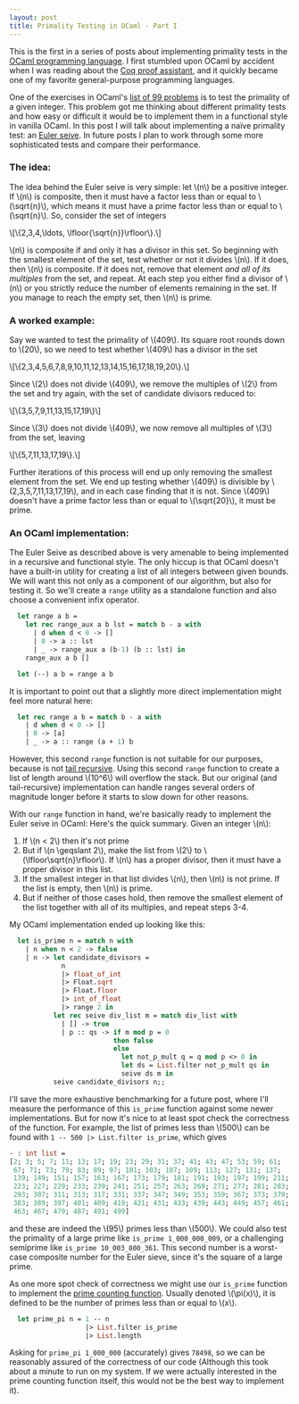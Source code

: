 ```yaml
---
layout: post
title: Primality Testing in OCaml - Part I
---
```


This is the first in a series of posts about implementing primality tests in the [OCaml programming language](https://ocaml.org). I first stumbled upon OCaml by accident when I was reading about the [Coq proof assistant](https://coq.inria.fr), and it quickly became one of my favorite general-purpose programming languages.

<!--more-->

One of the exercises in OCaml's [list of 99 problems](https://ocaml.org/problems) is to test the primality of a given integer. This problem got me thinking about different primality tests and how easy or difficult it would be to implement them in a functional style in vanilla OCaml. In this post I will talk about implementing a naïve primality test: an [Euler seive](https://en.wikipedia.org/wiki/Sieve_of_Eratosthenes#Euler's_sieve). In future posts I plan to work through some more sophisticated tests and compare their performance.

### The idea:

The idea behind the Euler seive is very simple: let \\(n\\) be a positive integer. If \\(n\\) is composite, then it must have a factor less than or equal to \\(\sqrt{n}\\), which means it must have a prime factor less than or equal to \\(\sqrt{n}\\). So, consider the set of integers

\\[\\{2,3,4,\ldots, \lfloor{\sqrt{n}}\rfloor\\}.\\]

\\(n\\) is composite if and only it has a divisor in this set. So beginning with the smallest element of the set, test whether or not it divides \\(n\\). If it does, then \\(n\\) is composite. If it does not, remove that element _and all of its multiples_ from the set, and repeat. At each step you either find a divisor of \\(n\\) or you strictly reduce the number of elements remaining in the set. If you manage to reach the empty set, then \\(n\\) is prime.

### A worked example:

Say we wanted to test the primality of \\(409\\). Its square root rounds down to \\(20\\), so we need to test whether \\(409\\) has a divisor in the set

\\[\\{2,3,4,5,6,7,8,9,10,11,12,13,14,15,16,17,18,19,20\\}.\\]

Since \\(2\\) does not divide \\(409\\), we remove the multiples of \\(2\\) from the set and try again, with the set of candidate divisors reduced to:

\\[\\{3,5,7,9,11,13,15,17,19\\}\\]

Since \\(3\\) does not divide \\(409\\), we now remove all multiples of \\(3\\) from the set, leaving

\\[\\{5,7,11,13,17,19\\}.\\]

Further iterations of this process will end up only removing the smallest element from the set. We end up testing whether \\(409\\) is divisible by \\(2,3,5,7,11,13,17,19\\), and in each case finding that it is not. Since \\(409\\) doesn't have a prime factor less than or equal to \\(\sqrt{20}\\), it must be prime.

### An OCaml implementation:

The Euler Seive as described above is very amenable to being implemented in a recursive and functional style. The only hiccup is that OCaml doesn't have a built-in utility for creating a list of all integers between given bounds. We will want this not only as a component of our algorithm, but also for testing it. So we'll create a `range` utility as a standalone function and also choose a convenient infix operator.

```ocaml
  let range a b =
    let rec range_aux a b lst = match b - a with
      | d when d < 0 -> []
      | 0 -> a :: lst
      | _ -> range_aux a (b-1) (b :: lst) in
    range_aux a b []

  let (--) a b = range a b
```

It is important to point out that a slightly more direct implementation might feel more natural here:

```ocaml
  let rec range a b = match b - a with
    | d when d < 0 -> []
    | 0 -> [a]
    | _ -> a :: range (a + 1) b
```

However, this second `range` function is not suitable for our purposes, because is not [tail recursive](https://en.wikipedia.org/wiki/Tail_call). Using this second `range` function to create a list of length around \\(10^6\\) will overflow the stack. But our original (and tail-recursive) implementation can handle ranges several orders of magnitude longer before it starts to slow down for other reasons.

With our `range` function in hand, we're basically ready to implement the Euler seive in OCaml: Here's the quick summary. Given an integer \\(n\\):

1. If \\(n < 2\\) then it's not prime
2. But if \\(n \geqslant 2\\), make the list from \\(2\\) to \\(\lfloor\sqrt{n}\\rfloor\\). If \\(n\\) has a proper divisor, then it must have a proper divisor in this list.
3. If the smallest integer in that list divides \\(n\\), then \\(n\\) is not prime. If the list is empty, then \\(n\\) is prime.
4. But if neither of those cases hold, then remove the smallest element of the list together with all of its multiples, and repeat steps 3-4.

My OCaml implementation ended up looking like this:

```ocaml
  let is_prime n = match n with
    | n when n < 2 -> false
    | n -> let candidate_divisors =
             n
             |> float_of_int
             |> Float.sqrt
             |> Float.floor
             |> int_of_float
             |> range 2 in
           let rec seive div_list m = match div_list with
             | [] -> true
             | p :: qs -> if m mod p = 0
                          then false
                          else
                            let not_p_mult q = q mod p <> 0 in
                            let ds = List.filter not_p_mult qs in
                            seive ds m in
           seive candidate_divisors n;;
```

I'll save the more exhaustive benchmarking for a future post, where I'll measure the performance of this `is_prime` function against some newer implementations. But for now it's nice to at least spot check the correctness of the function.  For example, the list of primes less than \\(500\\) can be found with `1 -- 500 |> List.filter is_prime`, which gives

```ocaml
- : int list =
[2; 3; 5; 7; 11; 13; 17; 19; 23; 29; 31; 37; 41; 43; 47; 53; 59; 61;
 67; 71; 73; 79; 83; 89; 97; 101; 103; 107; 109; 113; 127; 131; 137;
 139; 149; 151; 157; 163; 167; 173; 179; 181; 191; 193; 197; 199; 211;
 223; 227; 229; 233; 239; 241; 251; 257; 263; 269; 271; 277; 281; 283;
 293; 307; 311; 313; 317; 331; 337; 347; 349; 353; 359; 367; 373; 379;
 383; 389; 397; 401; 409; 419; 421; 431; 433; 439; 443; 449; 457; 461;
 463; 467; 479; 487; 491; 499]
```

and these are indeed the \\(95\\) primes less than \\(500\\). We could also test the primality of a large prime like `is_prime 1_000_000_009`, or a challenging semiprime like `is_prime 10_003_800_361`. This second number is a worst-case composite number for the Euler sieve, since it's the square of a large prime.

As one more spot check of correctness we might use our `is_prime` function to implement the [prime counting function](https://en.wikipedia.org/wiki/Prime-counting_function). Usually denoted \\(\pi(x)\\), it is defined to be the number of primes less than or equal to \\(x\\).

```ocaml
  let prime_pi n = 1 -- n
                   |> List.filter is_prime
                   |> List.length
```

Asking for `prime_pi 1_000_000` (accurately) gives `78498`, so we can be reasonably assured of the correctness of our code (Although this took about a minute to run on my system. If we were actually interested in the prime counting function itself, this would not be the best way to implement it).

